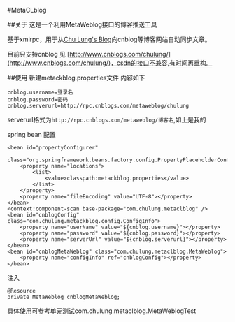 #MetaCLblog


##关于
这是一个利用MetaWeblog接口的博客推送工具

基于xmlrpc，用于从[Chu Lung's Blog](http://blog.chulung.com)向cnblog等博客网站自动同步文章。

目前只支持cnblog 见 [http://www.cnblogs.com/chulung/](http://www.cnblogs.com/chulung/)，csdn的接口不兼容,有时间再重构。

##使用
新建metackblog.properties文件 内容如下

	cnblog.username=登录名
	cnblog.password=密码
	cnblog.serverurl=http://rpc.cnblogs.com/metaweblog/chulung
	
serverurl格式为`http://rpc.cnblogs.com/metaweblog/博客名`,如上是我的

spring bean 配置

	<bean id="propertyConfigurer"
		class="org.springframework.beans.factory.config.PropertyPlaceholderConfigurer">
		<property name="locations">
			<list>
				<value>classpath:metackblog.properties</value>
			</list>
		</property>
		<property name="fileEncoding" value="UTF-8"></property>
	</bean>
	<context:component-scan base-package="com.chulung.metaclblog" />
	<bean id="cnblogConfig" class="com.chulung.metackblog.config.ConfigInfo">
		<property name="userName" value="${cnblog.username}"></property>
		<property name="password" value="${cnblog.password}"></property>
		<property name="serverUrl" value="${cnblog.serverurl}"></property>
	</bean>
	<bean id="cnblogMetaWeblog" class="com.chulung.metaclblog.MetaWeblog">
		<property name="configInfo" ref="cnblogConfig"></property>
	</bean>

注入
	
	@Resource
	private MetaWeblog cnblogMetaWeblog;	
	
具体使用可参考单元测试com.chulung.metaclblog.MetaWeblogTest

